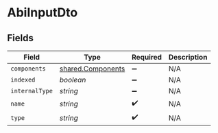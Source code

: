 # AbiInputDto


## Fields

| Field                                                  | Type                                                   | Required                                               | Description                                            |
| ------------------------------------------------------ | ------------------------------------------------------ | ------------------------------------------------------ | ------------------------------------------------------ |
| `components`                                           | [shared.Components](../../models/shared/components.md) | :heavy_minus_sign:                                     | N/A                                                    |
| `indexed`                                              | *boolean*                                              | :heavy_minus_sign:                                     | N/A                                                    |
| `internalType`                                         | *string*                                               | :heavy_minus_sign:                                     | N/A                                                    |
| `name`                                                 | *string*                                               | :heavy_check_mark:                                     | N/A                                                    |
| `type`                                                 | *string*                                               | :heavy_check_mark:                                     | N/A                                                    |